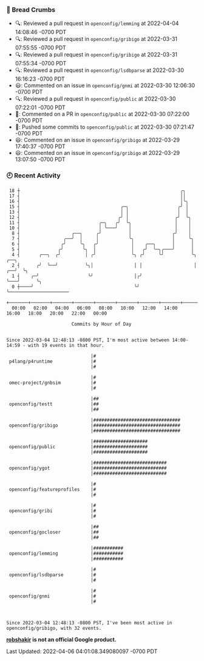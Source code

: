 ### 🍞 Bread Crumbs

 * 🔍: Reviewed a pull request in  `openconfig/lemming` at 2022-04-04 14:08:46 -0700 PDT
 * 🔍: Reviewed a pull request in  `openconfig/gribigo` at 2022-03-31 07:55:55 -0700 PDT
 * 🔍: Reviewed a pull request in  `openconfig/gribigo` at 2022-03-31 07:55:34 -0700 PDT
 * 🔍: Reviewed a pull request in  `openconfig/lsdbparse` at 2022-03-30 16:16:23 -0700 PDT
 * 😃: Commented on an issue in `openconfig/gnmi` at 2022-03-30 12:06:30 -0700 PDT
 * 🔍: Reviewed a pull request in  `openconfig/public` at 2022-03-30 07:22:01 -0700 PDT
 * 💬: Commented on a PR in  `openconfig/public` at 2022-03-30 07:22:00 -0700 PDT
 * 🚢: Pushed some commits to `openconfig/public` at 2022-03-30 07:21:47 -0700 PDT
 * 😃: Commented on an issue in `openconfig/gribigo` at 2022-03-29 17:40:37 -0700 PDT
 * 😃: Commented on an issue in `openconfig/gribigo` at 2022-03-29 13:07:50 -0700 PDT

### 🕘 Recent Activity
```
 18 ┼                                                           ╭╮
 17 ┤                                                           ││
 16 ┤                                                           │╰╮
 15 ┤                                     ╭─╮                  ╭╯ │
 13 ┤                                     │ │                  │  │
 12 ┤                                    ╭╯ │                 ╭╯  ╰╮
 11 ┤                             ╭─╮   ╭╯  ╰╮                │    │
 10 ┤                             │ ╰───╯    │                │    │
  8 ┤                   ╭──╮     ╭╯          │               ╭╯    │
  7 ┤                ╭──╯  │     │           ╰╮              │     ╰╮
  6 ┤               ╭╯     ╰╮   ╭╯            │    ╭──╮      │      │
  5 ┤              ╭╯       ╰╮  │             │   ╭╯  ╰─╮╭───╯      │
  4 ┤       ╭──╮  ╭╯         │ ╭╯             ╰╮ ╭╯     ╰╯          ╰╮      ╭──╮
  2 ┤      ╭╯  ╰──╯          ╰╮│               │ │                   │   ╭──╯  ╰╮
  1 ┤    ╭─╯                  ╰╯               │╭╯                   ╰───╯      ╰╮
  0 ┼────╯                                     ╰╯                                ╰──────────────────────
    +───────+───────+───────+───────+───────+───────+───────+───────+───────+───────+───────+───────+────
  00:00   02:00   04:00   06:00   08:00   10:00   12:00   14:00   16:00   18:00   20:00   22:00   00:00   

						Commits by Hour of Day


Since 2022-03-04 12:48:13 -0800 PST, I'm most active between 14:00-14:59 - with 19 events in that hour.

```



```
                               |#
 p4lang/p4runtime              |#
                               |#

                               |#
 omec-project/gnbsim           |#
                               |#

                               |##
 openconfig/testt              |##
                               |##

                               |################################
 openconfig/gribigo            |################################
                               |################################

                               |####################
 openconfig/public             |####################
                               |####################

                               |###########################
 openconfig/ygot               |###########################
                               |###########################

                               |#
 openconfig/featureprofiles    |#
                               |#

                               |#
 openconfig/gribi              |#
                               |#

                               |##
 openconfig/gocloser           |##
                               |##

                               |###########
 openconfig/lemming            |###########
                               |###########

                               |#
 openconfig/lsdbparse          |#
                               |#

                               |#
 openconfig/gnmi               |#
                               |#



Since 2022-03-04 12:48:13 -0800 PST, I've been most active in openconfig/gribigo, with 32 events.

```
**[robshakir](mailto:robjs@google.com) is not an official Google product.**  


Last Updated: 2022-04-06 04:01:08.349080097 -0700 PDT
